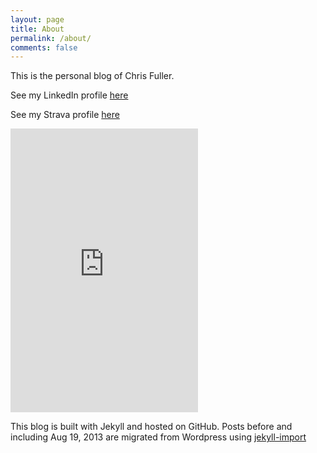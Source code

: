 ```yaml
---
layout: page
title: About
permalink: /about/
comments: false
---
```


<p>This is the personal blog of Chris Fuller.</p>

<p>See my LinkedIn profile <a href="http://uk.linkedin.com/in/cjwfuller">here</a></p>

<p>See my Strava profile <a href="https://www.strava.com/athletes/10558497">here</a></p>

<iframe height="454" width="300" frameborder="0" allowtransparency="true" scrolling="no" src="https://www.strava.com/athletes/10558497/latest-rides/f402e53fe2f322d30249ad5c8598d6d00be05f4d"></iframe>

<p>This blog is built with Jekyll and hosted on GitHub.  Posts before and including Aug 19, 2013 are migrated from Wordpress using <a
href="http://import.jekyllrb.com/docs/home/">jekyll-import</a></p>
